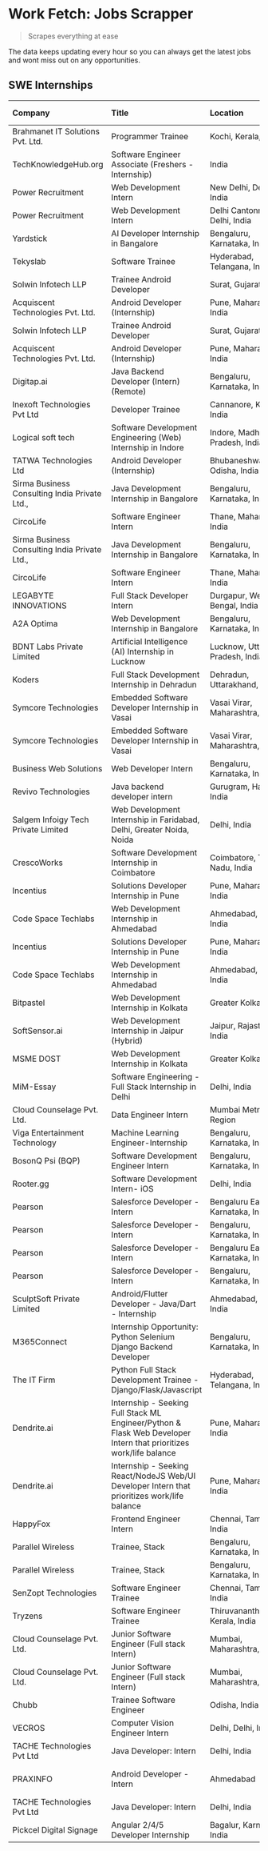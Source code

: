 # Work Fetch: Jobs Scrapper
> Scrapes everything at ease

The data keeps updating every hour so you can always get the latest jobs and wont miss out on any opportunities.

## SWE Internships
<!--START_SECTION:workfetch-->
| Company                                       | Title                                                                                                              | Location                          | Link                                                                                                                                                                                                                                                                                                                              | Date Posted   |
|:----------------------------------------------|:-------------------------------------------------------------------------------------------------------------------|:----------------------------------|:----------------------------------------------------------------------------------------------------------------------------------------------------------------------------------------------------------------------------------------------------------------------------------------------------------------------------------|:--------------|
| Brahmanet IT Solutions Pvt. Ltd.              | Programmer Trainee                                                                                                 | Kochi, Kerala, India              | [Apply](https://in.linkedin.com/jobs/view/programmer-trainee-at-brahmanet-it-solutions-pvt-ltd-3911108892?position=7&pageNum=0&refId=CEO5nr9SIahPxj%2B%2FmWew1A%3D%3D&trackingId=yYoHFybxiDHVYupTTcNggg%3D%3D&trk=public_jobs_jserp-result_search-card)                                                                           | 2024-04-28    |
| TechKnowledgeHub.org                          | Software Engineer Associate (Freshers - Internship)                                                                | India                             | [Apply](https://in.linkedin.com/jobs/view/software-engineer-associate-freshers-internship-at-techknowledgehub-org-3911136837?position=45&pageNum=0&refId=CEO5nr9SIahPxj%2B%2FmWew1A%3D%3D&trackingId=w5vMP0M1HJDKNlTdrbxB%2Bw%3D%3D&trk=public_jobs_jserp-result_search-card)                                                     | 2024-04-28    |
| Power Recruitment                             | Web Development Intern                                                                                             | New Delhi, Delhi, India           | [Apply](https://in.linkedin.com/jobs/view/web-development-intern-at-power-recruitment-3910431419?position=8&pageNum=0&refId=CEO5nr9SIahPxj%2B%2FmWew1A%3D%3D&trackingId=hTU%2F0dRWUJ%2FrgIHY6umbog%3D%3D&trk=public_jobs_jserp-result_search-card)                                                                                | 2024-04-27    |
| Power Recruitment                             | Web Development Intern                                                                                             | Delhi Cantonment, Delhi, India    | [Apply](https://in.linkedin.com/jobs/view/web-development-intern-at-power-recruitment-3910841843?position=49&pageNum=0&refId=CEO5nr9SIahPxj%2B%2FmWew1A%3D%3D&trackingId=rtYVfmEOxR%2F2HwjkrTuJ%2BA%3D%3D&trk=public_jobs_jserp-result_search-card)                                                                               | 2024-04-27    |
| Yardstick                                     | AI Developer Internship in Bangalore                                                                               | Bengaluru, Karnataka, India       | [Apply](https://in.linkedin.com/jobs/view/ai-developer-internship-in-bangalore-at-yardstick-3912040150?position=9&pageNum=0&refId=CEO5nr9SIahPxj%2B%2FmWew1A%3D%3D&trackingId=dBrPDFStG20P4UvbG0GZMg%3D%3D&trk=public_jobs_jserp-result_search-card)                                                                              | 2024-04-26    |
| Tekyslab                                      | Software Trainee                                                                                                   | Hyderabad, Telangana, India       | [Apply](https://in.linkedin.com/jobs/view/software-trainee-at-tekyslab-3909394654?position=23&pageNum=0&refId=CEO5nr9SIahPxj%2B%2FmWew1A%3D%3D&trackingId=xGPXfvzlLtgUwqW4PB2Kfg%3D%3D&trk=public_jobs_jserp-result_search-card)                                                                                                  | 2024-04-26    |
| Solwin Infotech LLP                           | Trainee Android Developer                                                                                          | Surat, Gujarat, India             | [Apply](https://in.linkedin.com/jobs/view/trainee-android-developer-at-solwin-infotech-llp-3909398018?position=33&pageNum=0&refId=CEO5nr9SIahPxj%2B%2FmWew1A%3D%3D&trackingId=2yHMtcVwzZbivzwBHce14A%3D%3D&trk=public_jobs_jserp-result_search-card)                                                                              | 2024-04-26    |
| Acquiscent Technologies Pvt. Ltd.             | Android Developer (Internship)                                                                                     | Pune, Maharashtra, India          | [Apply](https://in.linkedin.com/jobs/view/android-developer-internship-at-acquiscent-technologies-pvt-ltd-3909395375?position=57&pageNum=0&refId=CEO5nr9SIahPxj%2B%2FmWew1A%3D%3D&trackingId=gwfXZg1YUxX7x42ks2Vewg%3D%3D&trk=public_jobs_jserp-result_search-card)                                                               | 2024-04-26    |
| Solwin Infotech LLP                           | Trainee Android Developer                                                                                          | Surat, Gujarat, India             | [Apply](https://in.linkedin.com/jobs/view/trainee-android-developer-at-solwin-infotech-llp-3909398018?position=8&pageNum=2&refId=kgLAuaWhimqg3K%2FkpHQTnQ%3D%3D&trackingId=cNImSzDd9bwOWx1i1u5yow%3D%3D&trk=public_jobs_jserp-result_search-card)                                                                                 | 2024-04-26    |
| Acquiscent Technologies Pvt. Ltd.             | Android Developer (Internship)                                                                                     | Pune, Maharashtra, India          | [Apply](https://in.linkedin.com/jobs/view/android-developer-internship-at-acquiscent-technologies-pvt-ltd-3909395375?position=7&pageNum=5&refId=S6IG7FTSeBZiAGWpOfTatA%3D%3D&trackingId=QIDoDpT0XjjRzDGGctilrg%3D%3D&trk=public_jobs_jserp-result_search-card)                                                                    | 2024-04-26    |
| Digitap.ai                                    | Java Backend Developer (Intern) (Remote)                                                                           | Bengaluru, Karnataka, India       | [Apply](https://in.linkedin.com/jobs/view/java-backend-developer-intern-remote-at-digitap-ai-3912072525?position=2&pageNum=7&refId=ASAN4nfOzAQYHU27Q7wENg%3D%3D&trackingId=wPDjIuSIooYJV1EgvEzBxA%3D%3D&trk=public_jobs_jserp-result_search-card)                                                                                 | 2024-04-26    |
| Inexoft Technologies Pvt Ltd                  | Developer Trainee                                                                                                  | Cannanore, Kerala, India          | [Apply](https://in.linkedin.com/jobs/view/developer-trainee-at-inexoft-technologies-pvt-ltd-3909033647?position=21&pageNum=0&refId=CEO5nr9SIahPxj%2B%2FmWew1A%3D%3D&trackingId=9rqglUJyzCtnXpeRM%2FEAlA%3D%3D&trk=public_jobs_jserp-result_search-card)                                                                           | 2024-04-25    |
| Logical soft tech                             | Software Development Engineering (Web) Internship in Indore                                                        | Indore, Madhya Pradesh, India     | [Apply](https://in.linkedin.com/jobs/view/software-development-engineering-web-internship-in-indore-at-logical-soft-tech-3911339813?position=36&pageNum=0&refId=CEO5nr9SIahPxj%2B%2FmWew1A%3D%3D&trackingId=bN24LNwFlP5M8BtxxBTbYw%3D%3D&trk=public_jobs_jserp-result_search-card)                                                | 2024-04-25    |
| TATWA Technologies Ltd                        | Android Developer (Internship)                                                                                     | Bhubaneshwar, Odisha, India       | [Apply](https://in.linkedin.com/jobs/view/android-developer-internship-at-tatwa-technologies-ltd-3909032408?position=41&pageNum=0&refId=CEO5nr9SIahPxj%2B%2FmWew1A%3D%3D&trackingId=zvntJOuYuVfPhjxA81OiBg%3D%3D&trk=public_jobs_jserp-result_search-card)                                                                        | 2024-04-25    |
| Sirma Business Consulting India Private Ltd., | Java Development Internship in Bangalore                                                                           | Bengaluru, Karnataka, India       | [Apply](https://in.linkedin.com/jobs/view/java-development-internship-in-bangalore-at-sirma-business-consulting-india-private-ltd-3911336861?position=54&pageNum=0&refId=CEO5nr9SIahPxj%2B%2FmWew1A%3D%3D&trackingId=qaeFKuQHXdsuFeuIff16gQ%3D%3D&trk=public_jobs_jserp-result_search-card)                                       | 2024-04-25    |
| CircoLife                                     | Software Engineer Intern                                                                                           | Thane, Maharashtra, India         | [Apply](https://in.linkedin.com/jobs/view/software-engineer-intern-at-circolife-3909114641?position=55&pageNum=0&refId=CEO5nr9SIahPxj%2B%2FmWew1A%3D%3D&trackingId=Qk9hMpDAHw9N%2BSTfl0c2oA%3D%3D&trk=public_jobs_jserp-result_search-card)                                                                                       | 2024-04-25    |
| Sirma Business Consulting India Private Ltd., | Java Development Internship in Bangalore                                                                           | Bengaluru, Karnataka, India       | [Apply](https://in.linkedin.com/jobs/view/java-development-internship-in-bangalore-at-sirma-business-consulting-india-private-ltd-3911336861?position=4&pageNum=5&refId=S6IG7FTSeBZiAGWpOfTatA%3D%3D&trackingId=9FyA9Axf17J7%2FhOr3A9wag%3D%3D&trk=public_jobs_jserp-result_search-card)                                          | 2024-04-25    |
| CircoLife                                     | Software Engineer Intern                                                                                           | Thane, Maharashtra, India         | [Apply](https://in.linkedin.com/jobs/view/software-engineer-intern-at-circolife-3909114641?position=5&pageNum=5&refId=S6IG7FTSeBZiAGWpOfTatA%3D%3D&trackingId=UyxosoqB4wHK5F%2FWEF8HTw%3D%3D&trk=public_jobs_jserp-result_search-card)                                                                                            | 2024-04-25    |
| LEGABYTE INNOVATIONS                          | Full Stack Developer Intern                                                                                        | Durgapur, West Bengal, India      | [Apply](https://in.linkedin.com/jobs/view/full-stack-developer-intern-at-legabyte-innovations-3909242720?position=6&pageNum=0&refId=CEO5nr9SIahPxj%2B%2FmWew1A%3D%3D&trackingId=uDZX5amg4jecCwFrEl0J4w%3D%3D&trk=public_jobs_jserp-result_search-card)                                                                            | 2024-04-24    |
| A2A Optima                                    | Web Development Internship in Bangalore                                                                            | Bengaluru, Karnataka, India       | [Apply](https://in.linkedin.com/jobs/view/web-development-internship-in-bangalore-at-a2a-optima-3910192825?position=28&pageNum=0&refId=CEO5nr9SIahPxj%2B%2FmWew1A%3D%3D&trackingId=iqjhkGnEPbip8z2Rx2G2NA%3D%3D&trk=public_jobs_jserp-result_search-card)                                                                         | 2024-04-24    |
| BDNT Labs Private Limited                     | Artificial Intelligence (AI) Internship in Lucknow                                                                 | Lucknow, Uttar Pradesh, India     | [Apply](https://in.linkedin.com/jobs/view/artificial-intelligence-ai-internship-in-lucknow-at-bdnt-labs-private-limited-3908961730?position=4&pageNum=0&refId=CEO5nr9SIahPxj%2B%2FmWew1A%3D%3D&trackingId=S62XkyvgmzNN5Id%2BkYKm6w%3D%3D&trk=public_jobs_jserp-result_search-card)                                                | 2024-04-23    |
| Koders                                        | Full Stack Development Internship in Dehradun                                                                      | Dehradun, Uttarakhand, India      | [Apply](https://in.linkedin.com/jobs/view/full-stack-development-internship-in-dehradun-at-koders-3907858552?position=16&pageNum=0&refId=CEO5nr9SIahPxj%2B%2FmWew1A%3D%3D&trackingId=ix50gdaN%2Fgt8ixZY9WMF%2Fg%3D%3D&trk=public_jobs_jserp-result_search-card)                                                                   | 2024-04-22    |
| Symcore Technologies                          | Embedded Software Developer Internship in Vasai                                                                    | Vasai Virar, Maharashtra, India   | [Apply](https://in.linkedin.com/jobs/view/embedded-software-developer-internship-in-vasai-at-symcore-technologies-3906916405?position=30&pageNum=0&refId=CEO5nr9SIahPxj%2B%2FmWew1A%3D%3D&trackingId=SVpO5jgWUd6GAQQhuZP8Yg%3D%3D&trk=public_jobs_jserp-result_search-card)                                                       | 2024-04-20    |
| Symcore Technologies                          | Embedded Software Developer Internship in Vasai                                                                    | Vasai Virar, Maharashtra, India   | [Apply](https://in.linkedin.com/jobs/view/embedded-software-developer-internship-in-vasai-at-symcore-technologies-3906916405?position=5&pageNum=2&refId=kgLAuaWhimqg3K%2FkpHQTnQ%3D%3D&trackingId=2tD6pQwZSwOQerAxP%2Bsm0w%3D%3D&trk=public_jobs_jserp-result_search-card)                                                        | 2024-04-20    |
| Business Web Solutions                        | Web Developer Intern                                                                                               | Bengaluru, Karnataka, India       | [Apply](https://in.linkedin.com/jobs/view/web-developer-intern-at-business-web-solutions-3906717928?position=3&pageNum=7&refId=ASAN4nfOzAQYHU27Q7wENg%3D%3D&trackingId=0M4FmFQaSGrhahEkcRo86A%3D%3D&trk=public_jobs_jserp-result_search-card)                                                                                     | 2024-04-20    |
| Revivo Technologies                           | Java backend developer intern                                                                                      | Gurugram, Haryana, India          | [Apply](https://in.linkedin.com/jobs/view/java-backend-developer-intern-at-revivo-technologies-3906034446?position=22&pageNum=0&refId=CEO5nr9SIahPxj%2B%2FmWew1A%3D%3D&trackingId=gFGD0NHiphY7zVARl2D7cg%3D%3D&trk=public_jobs_jserp-result_search-card)                                                                          | 2024-04-19    |
| Salgem Infoigy Tech Private Limited           | Web Development Internship in Faridabad, Delhi, Greater Noida, Noida                                               | Delhi, India                      | [Apply](https://in.linkedin.com/jobs/view/web-development-internship-in-faridabad-delhi-greater-noida-noida-at-salgem-infoigy-tech-private-limited-3905273373?position=4&pageNum=2&refId=kgLAuaWhimqg3K%2FkpHQTnQ%3D%3D&trackingId=ruMxdq7xp08WPRxeYZtuLw%3D%3D&trk=public_jobs_jserp-result_search-card)                         | 2024-04-18    |
| CrescoWorks                                   | Software Development Internship in Coimbatore                                                                      | Coimbatore, Tamil Nadu, India     | [Apply](https://in.linkedin.com/jobs/view/software-development-internship-in-coimbatore-at-crescoworks-3904327953?position=17&pageNum=0&refId=CEO5nr9SIahPxj%2B%2FmWew1A%3D%3D&trackingId=AjBYVje46SZVWKMOQy1vfA%3D%3D&trk=public_jobs_jserp-result_search-card)                                                                  | 2024-04-17    |
| Incentius                                     | Solutions Developer Internship in Pune                                                                             | Pune, Maharashtra, India          | [Apply](https://in.linkedin.com/jobs/view/solutions-developer-internship-in-pune-at-incentius-3904329499?position=32&pageNum=0&refId=CEO5nr9SIahPxj%2B%2FmWew1A%3D%3D&trackingId=v8az%2BYWCBoUbd9D3ZMJGvQ%3D%3D&trk=public_jobs_jserp-result_search-card)                                                                         | 2024-04-17    |
| Code Space Techlabs                           | Web Development Internship in Ahmedabad                                                                            | Ahmedabad, Gujarat, India         | [Apply](https://in.linkedin.com/jobs/view/web-development-internship-in-ahmedabad-at-code-space-techlabs-3904326925?position=35&pageNum=0&refId=CEO5nr9SIahPxj%2B%2FmWew1A%3D%3D&trackingId=TlDwwDInrDkiZ7Orpgt4yg%3D%3D&trk=public_jobs_jserp-result_search-card)                                                                | 2024-04-17    |
| Incentius                                     | Solutions Developer Internship in Pune                                                                             | Pune, Maharashtra, India          | [Apply](https://in.linkedin.com/jobs/view/solutions-developer-internship-in-pune-at-incentius-3904329499?position=7&pageNum=2&refId=kgLAuaWhimqg3K%2FkpHQTnQ%3D%3D&trackingId=dfHjy5JRjl14DUOv%2BbOKuA%3D%3D&trk=public_jobs_jserp-result_search-card)                                                                            | 2024-04-17    |
| Code Space Techlabs                           | Web Development Internship in Ahmedabad                                                                            | Ahmedabad, Gujarat, India         | [Apply](https://in.linkedin.com/jobs/view/web-development-internship-in-ahmedabad-at-code-space-techlabs-3904326925?position=10&pageNum=2&refId=kgLAuaWhimqg3K%2FkpHQTnQ%3D%3D&trackingId=IX%2F32c%2FpY50bWBS7FvN46A%3D%3D&trk=public_jobs_jserp-result_search-card)                                                              | 2024-04-17    |
| Bitpastel                                     | Web Development Internship in Kolkata                                                                              | Greater Kolkata Area              | [Apply](https://in.linkedin.com/jobs/view/web-development-internship-in-kolkata-at-bitpastel-3903194722?position=37&pageNum=0&refId=CEO5nr9SIahPxj%2B%2FmWew1A%3D%3D&trackingId=pvvoy644zFdpVykWmKma4g%3D%3D&trk=public_jobs_jserp-result_search-card)                                                                            | 2024-04-16    |
| SoftSensor.ai                                 | Web Development Internship in Jaipur (Hybrid)                                                                      | Jaipur, Rajasthan, India          | [Apply](https://in.linkedin.com/jobs/view/web-development-internship-in-jaipur-hybrid-at-softsensor-ai-3903196483?position=8&pageNum=7&refId=ASAN4nfOzAQYHU27Q7wENg%3D%3D&trackingId=mNl6qjmgMpwQxKUDmrytgQ%3D%3D&trk=public_jobs_jserp-result_search-card)                                                                       | 2024-04-16    |
| MSME DOST                                     | Web Development Internship in Kolkata                                                                              | Greater Kolkata Area              | [Apply](https://in.linkedin.com/jobs/view/web-development-internship-in-kolkata-at-msme-dost-3901647230?position=34&pageNum=0&refId=CEO5nr9SIahPxj%2B%2FmWew1A%3D%3D&trackingId=q1tlP7WH2Z%2BjuwHNschz3Q%3D%3D&trk=public_jobs_jserp-result_search-card)                                                                          | 2024-04-15    |
| MiM-Essay                                     | Software Engineering - Full Stack Internship in Delhi                                                              | Delhi, India                      | [Apply](https://in.linkedin.com/jobs/view/software-engineering-full-stack-internship-in-delhi-at-mim-essay-3901647332?position=47&pageNum=0&refId=CEO5nr9SIahPxj%2B%2FmWew1A%3D%3D&trackingId=UvwvVOrMPkfOUC6JvC%2F6sQ%3D%3D&trk=public_jobs_jserp-result_search-card)                                                            | 2024-04-15    |
| Cloud Counselage Pvt. Ltd.                    | Data Engineer Intern                                                                                               | Mumbai Metropolitan Region        | [Apply](https://in.linkedin.com/jobs/view/data-engineer-intern-at-cloud-counselage-pvt-ltd-3892875231?position=12&pageNum=0&refId=CEO5nr9SIahPxj%2B%2FmWew1A%3D%3D&trackingId=M012KkTTG4ENsWD393yZog%3D%3D&trk=public_jobs_jserp-result_search-card)                                                                              | 2024-04-11    |
| Viga Entertainment Technology                 | Machine Learning Engineer-Internship                                                                               | Bengaluru, Karnataka, India       | [Apply](https://in.linkedin.com/jobs/view/machine-learning-engineer-internship-at-viga-entertainment-technology-3888089837?position=27&pageNum=0&refId=CEO5nr9SIahPxj%2B%2FmWew1A%3D%3D&trackingId=Vc99QnmFpETT0zbZe2ziXA%3D%3D&trk=public_jobs_jserp-result_search-card)                                                         | 2024-04-08    |
| BosonQ Psi (BQP)                              | Software Development Engineer Intern                                                                               | Bengaluru, Karnataka, India       | [Apply](https://in.linkedin.com/jobs/view/software-development-engineer-intern-at-bosonq-psi-bqp-3888328596?position=4&pageNum=7&refId=ASAN4nfOzAQYHU27Q7wENg%3D%3D&trackingId=SRJVvJpgnX8oFIdyejMlqA%3D%3D&trk=public_jobs_jserp-result_search-card)                                                                             | 2024-04-06    |
| Rooter.gg                                     | Software Development Intern- iOS                                                                                   | Delhi, India                      | [Apply](https://in.linkedin.com/jobs/view/software-development-intern-ios-at-rooter-gg-3883829507?position=6&pageNum=2&refId=kgLAuaWhimqg3K%2FkpHQTnQ%3D%3D&trackingId=rn6BLhYw3xkRFFbNam74jA%3D%3D&trk=public_jobs_jserp-result_search-card)                                                                                     | 2024-04-05    |
| Pearson                                       | Salesforce Developer - Intern                                                                                      | Bengaluru East, Karnataka, India  | [Apply](https://in.linkedin.com/jobs/view/salesforce-developer-intern-at-pearson-3900164249?position=59&pageNum=0&refId=CEO5nr9SIahPxj%2B%2FmWew1A%3D%3D&trackingId=7j3%2FpE5B9Siy%2Fba9MIHD7Q%3D%3D&trk=public_jobs_jserp-result_search-card)                                                                                    | 2024-04-03    |
| Pearson                                       | Salesforce Developer - Intern                                                                                      | Bengaluru, Karnataka, India       | [Apply](https://in.linkedin.com/jobs/view/salesforce-developer-intern-at-pearson-3882088157?position=9&pageNum=2&refId=kgLAuaWhimqg3K%2FkpHQTnQ%3D%3D&trackingId=ZXntaF7%2B0qCqeXKE3o2%2FaQ%3D%3D&trk=public_jobs_jserp-result_search-card)                                                                                       | 2024-04-03    |
| Pearson                                       | Salesforce Developer - Intern                                                                                      | Bengaluru East, Karnataka, India  | [Apply](https://in.linkedin.com/jobs/view/salesforce-developer-intern-at-pearson-3900164249?position=9&pageNum=5&refId=S6IG7FTSeBZiAGWpOfTatA%3D%3D&trackingId=pSSv7lBFCPMqKKoQJgJx8w%3D%3D&trk=public_jobs_jserp-result_search-card)                                                                                             | 2024-04-03    |
| Pearson                                       | Salesforce Developer - Intern                                                                                      | Bengaluru, Karnataka, India       | [Apply](https://in.linkedin.com/jobs/view/salesforce-developer-intern-at-pearson-3882088157?position=6&pageNum=7&refId=ASAN4nfOzAQYHU27Q7wENg%3D%3D&trackingId=fOBm1iGKuQtSp0Kn2YL5qg%3D%3D&trk=public_jobs_jserp-result_search-card)                                                                                             | 2024-04-03    |
| SculptSoft Private Limited                    | Android/Flutter Developer - Java/Dart - Internship                                                                 | Ahmedabad, Gujarat, India         | [Apply](https://in.linkedin.com/jobs/view/android-flutter-developer-java-dart-internship-at-sculptsoft-private-limited-3869780690?position=44&pageNum=0&refId=CEO5nr9SIahPxj%2B%2FmWew1A%3D%3D&trackingId=oXi5BTsQ2Is1UNTsSJsAiQ%3D%3D&trk=public_jobs_jserp-result_search-card)                                                  | 2024-03-27    |
| M365Connect                                   | Internship Opportunity: Python Selenium Django Backend Developer                                                   | Bengaluru, Karnataka, India       | [Apply](https://in.linkedin.com/jobs/view/internship-opportunity-python-selenium-django-backend-developer-at-m365connect-3868219387?position=18&pageNum=0&refId=CEO5nr9SIahPxj%2B%2FmWew1A%3D%3D&trackingId=KQsLcA1jrou4dAGoDc7Khw%3D%3D&trk=public_jobs_jserp-result_search-card)                                                | 2024-03-24    |
| The IT Firm                                   | Python Full Stack Development Trainee - Django/Flask/Javascript                                                    | Hyderabad, Telangana, India       | [Apply](https://in.linkedin.com/jobs/view/python-full-stack-development-trainee-django-flask-javascript-at-the-it-firm-3864185812?position=46&pageNum=0&refId=CEO5nr9SIahPxj%2B%2FmWew1A%3D%3D&trackingId=y2d7lM8p1CjUugLAaVRwPw%3D%3D&trk=public_jobs_jserp-result_search-card)                                                  | 2024-03-22    |
| Dendrite.ai                                   | Internship - Seeking Full Stack ML Engineer/Python & Flask Web Developer Intern that prioritizes work/life balance | Pune, Maharashtra, India          | [Apply](https://in.linkedin.com/jobs/view/internship-seeking-full-stack-ml-engineer-python-flask-web-developer-intern-that-prioritizes-work-life-balance-at-dendrite-ai-3853583202?position=13&pageNum=0&refId=CEO5nr9SIahPxj%2B%2FmWew1A%3D%3D&trackingId=NtPpvQmW7diK7EIrCmVXsw%3D%3D&trk=public_jobs_jserp-result_search-card) | 2024-03-12    |
| Dendrite.ai                                   | Internship - Seeking React/NodeJS Web/UI Developer Intern that prioritizes work/life balance                       | Pune, Maharashtra, India          | [Apply](https://in.linkedin.com/jobs/view/internship-seeking-react-nodejs-web-ui-developer-intern-that-prioritizes-work-life-balance-at-dendrite-ai-3853583200?position=50&pageNum=0&refId=CEO5nr9SIahPxj%2B%2FmWew1A%3D%3D&trackingId=Yq0noEbZg7DN6XERfiUMxg%3D%3D&trk=public_jobs_jserp-result_search-card)                     | 2024-03-12    |
| HappyFox                                      | Frontend Engineer Intern                                                                                           | Chennai, Tamil Nadu, India        | [Apply](https://in.linkedin.com/jobs/view/frontend-engineer-intern-at-happyfox-3848357951?position=42&pageNum=0&refId=CEO5nr9SIahPxj%2B%2FmWew1A%3D%3D&trackingId=C2ytCEAIoLLr4FG5UN39%2Bg%3D%3D&trk=public_jobs_jserp-result_search-card)                                                                                        | 2024-03-07    |
| Parallel Wireless                             | Trainee, Stack                                                                                                     | Bengaluru, Karnataka, India       | [Apply](https://in.linkedin.com/jobs/view/trainee-stack-at-parallel-wireless-3784199881?position=56&pageNum=0&refId=CEO5nr9SIahPxj%2B%2FmWew1A%3D%3D&trackingId=NVPAPHkL4EnYYZ7ZlFef4A%3D%3D&trk=public_jobs_jserp-result_search-card)                                                                                            | 2024-03-07    |
| Parallel Wireless                             | Trainee, Stack                                                                                                     | Bengaluru, Karnataka, India       | [Apply](https://in.linkedin.com/jobs/view/trainee-stack-at-parallel-wireless-3784199881?position=6&pageNum=5&refId=S6IG7FTSeBZiAGWpOfTatA%3D%3D&trackingId=n0yGU77WwDlFNoS%2FhWmHrQ%3D%3D&trk=public_jobs_jserp-result_search-card)                                                                                               | 2024-03-07    |
| SenZopt Technologies                          | Software Engineer Trainee                                                                                          | Chennai, Tamil Nadu, India        | [Apply](https://in.linkedin.com/jobs/view/software-engineer-trainee-at-senzopt-technologies-3827686880?position=48&pageNum=0&refId=CEO5nr9SIahPxj%2B%2FmWew1A%3D%3D&trackingId=wn1zGAsoIfvT%2FgJMWdNsWg%3D%3D&trk=public_jobs_jserp-result_search-card)                                                                           | 2024-02-12    |
| Tryzens                                       | Software Engineer Trainee                                                                                          | Thiruvananthapuram, Kerala, India | [Apply](https://in.linkedin.com/jobs/view/software-engineer-trainee-at-tryzens-3809363491?position=39&pageNum=0&refId=CEO5nr9SIahPxj%2B%2FmWew1A%3D%3D&trackingId=jthxxl850NX2tFBxfR9HYQ%3D%3D&trk=public_jobs_jserp-result_search-card)                                                                                          | 2024-01-18    |
| Cloud Counselage Pvt. Ltd.                    | Junior Software Engineer (Full stack Intern)                                                                       | Mumbai, Maharashtra, India        | [Apply](https://in.linkedin.com/jobs/view/junior-software-engineer-full-stack-intern-at-cloud-counselage-pvt-ltd-3803132814?position=53&pageNum=0&refId=CEO5nr9SIahPxj%2B%2FmWew1A%3D%3D&trackingId=rkAP7fzzMmBwxHJZplQD2w%3D%3D&trk=public_jobs_jserp-result_search-card)                                                        | 2024-01-11    |
| Cloud Counselage Pvt. Ltd.                    | Junior Software Engineer (Full stack Intern)                                                                       | Mumbai, Maharashtra, India        | [Apply](https://in.linkedin.com/jobs/view/junior-software-engineer-full-stack-intern-at-cloud-counselage-pvt-ltd-3803132814?position=3&pageNum=5&refId=S6IG7FTSeBZiAGWpOfTatA%3D%3D&trackingId=dd%2FQiTENJlXZExQPvsX%2Biw%3D%3D&trk=public_jobs_jserp-result_search-card)                                                         | 2024-01-11    |
| Chubb                                         | Trainee Software Engineer                                                                                          | Odisha, India                     | [Apply](https://in.linkedin.com/jobs/view/trainee-software-engineer-at-chubb-3756335100?position=25&pageNum=0&refId=CEO5nr9SIahPxj%2B%2FmWew1A%3D%3D&trackingId=9xeEJBFWReb8Eny6M0g0qw%3D%3D&trk=public_jobs_jserp-result_search-card)                                                                                            | 2023-11-02    |
| VECROS                                        | Computer Vision Engineer Intern                                                                                    | Delhi, Delhi, India               | [Apply](https://in.linkedin.com/jobs/view/computer-vision-engineer-intern-at-vecros-3646815412?position=7&pageNum=7&refId=ASAN4nfOzAQYHU27Q7wENg%3D%3D&trackingId=HDbcd3lK5f8wX%2BzN5dqh1Q%3D%3D&trk=public_jobs_jserp-result_search-card)                                                                                        | 2023-06-07    |
| TACHE Technologies Pvt Ltd                    | Java Developer: Intern                                                                                             | Delhi, India                      | [Apply](https://in.linkedin.com/jobs/view/java-developer-intern-at-tache-technologies-pvt-ltd-3627622735?position=52&pageNum=0&refId=CEO5nr9SIahPxj%2B%2FmWew1A%3D%3D&trackingId=qCaXS7gXLSsWwU%2Fj2ZvUNg%3D%3D&trk=public_jobs_jserp-result_search-card)                                                                         | 2023-06-06    |
| PRAXINFO                                      | Android Developer - Intern | Ahmedabad                                                                             | Ahmedabad, Gujarat, India         | [Apply](https://in.linkedin.com/jobs/view/android-developer-intern-ahmedabad-at-praxinfo-3627624504?position=2&pageNum=2&refId=kgLAuaWhimqg3K%2FkpHQTnQ%3D%3D&trackingId=tzIziS2Q%2F%2FA%2FkZqM2g7gAw%3D%3D&trk=public_jobs_jserp-result_search-card)                                                                             | 2023-06-06    |
| TACHE Technologies Pvt Ltd                    | Java Developer: Intern                                                                                             | Delhi, India                      | [Apply](https://in.linkedin.com/jobs/view/java-developer-intern-at-tache-technologies-pvt-ltd-3627622735?position=2&pageNum=5&refId=S6IG7FTSeBZiAGWpOfTatA%3D%3D&trackingId=tYr1FGwJWEdPrE5tEMAGNw%3D%3D&trk=public_jobs_jserp-result_search-card)                                                                                | 2023-06-06    |
| Pickcel Digital Signage                       | Angular 2/4/5 Developer Internship                                                                                 | Bagalur, Karnataka, India         | [Apply](https://in.linkedin.com/jobs/view/angular-2-4-5-developer-internship-at-pickcel-digital-signage-3627620591?position=9&pageNum=7&refId=ASAN4nfOzAQYHU27Q7wENg%3D%3D&trackingId=Y3CMbJu%2BYhQpuHbNdGQwVQ%3D%3D&trk=public_jobs_jserp-result_search-card)                                                                    | 2023-06-06    |
<!--END_SECTION:workfetch-->
